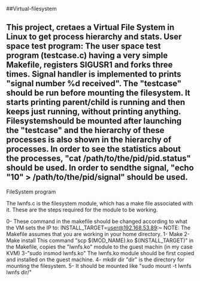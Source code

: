  ##Virtual-filesystem

This project, cretaes a Virtual File System in Linux to get process hierarchy and stats.
User space test program:
The user space test program (testcase.c) having a very simple Makefile, registers SIGUSR1 and forks three times. Signal handler is implemented to prints "signal number %d received".
The "testcase" should be run before mounting the filesystem. It starts printing parent/child is running and then keeps just running, without printing anything. 
Filesystemshould be mounted after launching the "testcase" and the hierarchy of these processes is also shown in the hierarchy of processes.
In order to see the statistics about the processes, "cat /path/to/the/pid/pid.status" should be used.
In order to sendthe signal, "echo "10" > /path/to/the/pid/signal" should be used.
----------------------------------------------------------------------------------------------------------------------------------------------------------------------------
FileSystem program

The lwnfs.c is the filesystem module, which has a make file associated with it. 
These are the steps required for the module to be working.

0- These command in the makefile should be changed according to what the VM sets the IP to:
	INSTALL_TARGET=user@192.168.53.89:~
NOTE: The Makefile assumes that you are working in your home directory.
1- Make
2- Make install 
This command "scp $(MOD_NAME).ko $(INSTALL_TARGET)" in the Makefile, copies the "lwnfs.ko" module to the guest machin (in my case KVM)
3-"sudo insmod lwnfs.ko"
The lwnfs.ko module should be first copied and installed on the guest machine.
4- mkdir dir
"dir" is the directory for mounting the filesystem.
5- It should be mounted like "sudo mount -t lwnfs lwnfs dir/"
